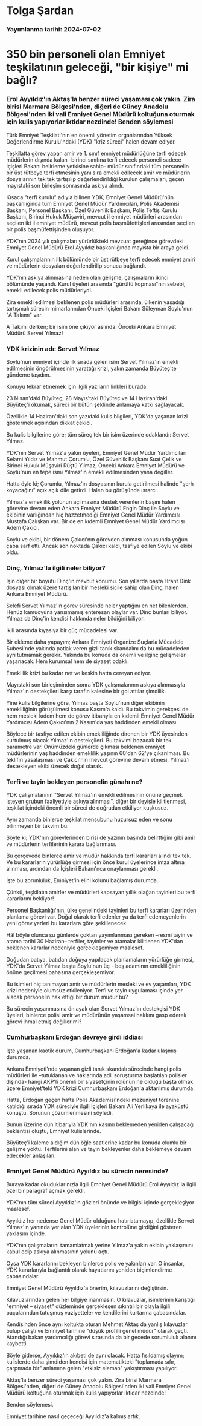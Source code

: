 # Tolga Şardan

### Yayımlanma tarihi: 2024-07-02

# 350 bin personeli olan Emniyet teşkilatının geleceği, "bir kişiye" mi bağlı?


### Erol Ayyıldız'ın Aktaş'la benzer süreci yaşaması çok yakın. Zira birisi Marmara Bölgesi'nden, diğeri de Güney Anadolu Bölgesi'nden iki vali Emniyet Genel Müdürü koltuğuna oturmak için kulis yapıyorlar iktidar nezdinde!  Benden söylemesi



Türk Emniyet Teşkilatı'nın en önemli yönetim organlarından Yüksek Değerlendirme Kurulu'ndaki (YDK) "kriz süreci" halen devam ediyor.

Teşkilatta görev yapan amir ve 1. sınıf emniyet müdürlüğüne terfi edecek müdürlerin dışında kalan -birinci sınıfına terfi edecek personeli sadece İçişleri Bakanı belirleme yetkisine sahip- müdür sınıfındaki tüm personelin bir üst rütbeye terfi etmesinin yanı sıra emekli edilecek amir ve müdürlerin dosyalarının tek tek tartışılıp değerlendirildiği kurulun çalışmaları, geçen mayıstaki son birleşim sonrasında askıya alındı.

Kısaca "terfi kurulu" adıyla bilinen YDK; Emniyet Genel Müdürü'nün başkanlığında tüm Emniyet Genel Müdür Yardımcıları, Polis Akademisi Başkanı, Personel Başkanı, Özel Güvenlik Başkanı, Polis Teftiş Kurulu Başkanı, Birinci Hukuk Müşaviri, mevcut il emniyet müdürleri arasından seçilen iki il emniyet müdürü, mevcut polis başmüfettişleri arasından seçilen bir polis başmüfettişinden oluşuyor.

YDK'nın 2024 yılı çalışmaları yürürlükteki mevzuat gereğince görevdeki Emniyet Genel Müdürü Erol Ayyıldız başkanlığında mayısta bir araya geldi.

Kurul çalışmalarının ilk bölümünde bir üst rütbeye terfi edecek emniyet amiri ve müdürlerin dosyaları değerlendirilip sonuca bağlandı.

YDK'nın askıya alınmasına neden olan gelişme, çalışmaların ikinci bölümünde yaşandı. Kurul üyeleri arasında "gürültü kopması"nın sebebi, emekli edilecek polis müdürleriydi.

Zira emekli edilmesi beklenen polis müdürleri arasında, ülkenin yaşadığı tartışmalı sürecin mimarlarından Önceki İçişleri Bakanı Süleyman Soylu'nun "A Takımı" var.

A Takımı derken; bir isim öne çıkıyor aslında. Önceki Ankara Emniyet Müdürü Servet Yılmaz!


### YDK krizinin adı: Servet Yılmaz

Soylu'nun emniyet içinde ilk sırada gelen isim Servet Yılmaz'ın emekli edilmesinin öngörülmesinin yarattığı krizi, yakın zamanda Büyüteç'te gündeme taşıdım.

Konuyu tekrar etmemek için ilgili yazıların linkleri burada:

23 Nisan'daki Büyüteç, 28 Mayıs'taki Büyüteç ve 14 Haziran'daki Büyüteç'i okumak, süreci bir bütün şeklinde anlamaya katkı sağlayacak.

Özellikle 14 Haziran'daki son yazıdaki kulis bilgileri, YDK'da yaşanan krizi göstermek açısından dikkat çekici.

Bu kulis bilgilerine göre; tüm süreç tek bir isim üzerinde odaklandı: Servet Yılmaz.

YDK'nın Servet Yılmaz'a yakın üyeleri, Emniyet Genel Müdür Yardımcıları Selami Yıldız ve Mahmut Çorumlu, Özel Güvenlik Başkanı Suat Çelik ve Birinci Hukuk Müşaviri Rüştü Yılmaz, Önceki Ankara Emniyet Müdürü ve Soylu'nun en tepe ismi Yılmaz'ın emekli edilmesinden yana değiller.

Hatta öyle ki; Çorumlu, Yılmaz'ın dosyasının kurula getirilmesi halinde "şerh koyacağını" açık açık dile getirdi. Halen bu görüşünde ısrarcı.

Yılmaz'a emeklilik yolunun açılmasına destek verenlerin başını halen görevine devam eden Ankara Emniyet Müdürü Engin Dinç ile Soylu ve ekibinin varlığından hiç hazzetmediği Emniyet Genel Müdür Yardımcısı Mustafa Çalışkan var. Bir de en kıdemli Emniyet Genel Müdür Yardımcısı Adem Çakıcı.

Soylu ve ekibi, bir dönem Çakıcı'nın görevden alınması konusunda yoğun çaba sarf etti. Ancak son noktada Çakıcı kaldı, tasfiye edilen Soylu ve ekibi oldu.


### Dinç, Yılmaz'la ilgili neler biliyor?

İşin diğer bir boyutu Dinç'in mevcut konumu. Son yıllarda başta Hrant Dink dosyası olmak üzere tartışılan bir mesleki sicile sahip olan Dinç, halen Ankara Emniyet Müdürü.

Selefi Servet Yılmaz'ın görev süresinde neler yaptığını en net bilenlerden. Henüz kamuoyuna yansımamış enteresan olaylar var. Dinç bunları biliyor. Yılmaz da Dinç'in kendisi hakkında neler bildiğini biliyor.

İkili arasında kıyasıya bir güç mücadelesi var.

Bir ekleme daha yapayım; Ankara Emniyeti Organize Suçlarla Mücadele Şubesi'nde yakında patlak veren gizli tanık skandalını da bu mücadeleden ayrı tutmamak gerekir. Yakında bu konuda da önemli ve ilginç gelişmeler yaşanacak. Hem kurumsal hem de siyaset odaklı.

Emeklilik krizi bu kadar net ve keskin hatta cereyan ediyor.

Mayıstaki son birleşiminden sonra YDK çalışmalarının askıya alınmasıyla Yılmaz'ın destekçileri karşı tarafın kalesine bir gol attılar şimdilik.

Yine kulis bilgilerine göre, Yılmaz başta Soylu'nun diğer ekibinin emekliliğinin görüşülmesi konusu Kasım'a kaldı. Bu takvimin gerekçesi de hem mesleki kıdem hem de görev itibarıyla en kıdemli Emniyet Genel Müdür Yardımcısı Adem Çakıcı'nın 2 Kasım'da yaş haddinden emekli olması.

Böylece bir tasfiye edilen ekibin emekliliğinde direnen bir YDK üyesinden kurtulmuş olacak Yılmaz'ın destekçileri. Bu takvimi bozacak bir tek parametre var. Önümüzdeki günlerde çıkması beklenen emniyet müdürlerinin yaş haddinden emeklilik yaşının 60'dan 62'ye çıkarılması. Bu teklifin yasalaşması ve Çakıcı'nın mevcut görevine devam etmesi, Yılmaz'ı destekleyen ekibi üzecek doğal olarak.


### Terfi ve tayin bekleyen personelin günahı ne?

YDK çalışmalarının "Servet Yılmaz'ın emekli edilmesinin önüne geçmek isteyen grubun faaliyetiyle askıya alınması", diğer bir deyişle kilitlenmesi, teşkilat içindeki önemli bir süreci de doğrudan etkiliyor kuşkusuz.

Aynı zamanda binlerce teşkilat mensubunu huzursuz eden ve sonu bilinmeyen bir takvim bu.

Şöyle ki; YDK'nın görevlerinden birisi de yazının başında belirttiğim gibi amir ve müdürlerin terfilerinin karara bağlanması.

Bu çerçevede binlerce amir ve müdür hakkında terfi kararları alındı tek tek. Ve bu kararların yürürlüğe girmesi için önce kurul üyelerince imza altına alınması, ardından da İçişleri Bakanı'nca onaylanması gerekli.

İşte bu zorunluluk, Emniyet'in elini kolunu bağlamış durumda.

Çünkü, teşkilatın amirler ve müdürleri kapsayan yıllık olağan tayinleri bu terfi kararlarını bekliyor!

Personel Başkanlığı'nın, ülke genelindeki tayinleri bu terfi kararları üzerinden planlama görevi var. Doğal olarak terfi edenler ya da terfi edemeyenlerin yeni görev yerleri bu kararlara göre şekillenecek.

Hâl böyle olunca şu günlerde çoktan yayımlanması gereken –resmi tayin ve atama tarihi 30 Haziran– terfiler, tayinler ve atamalar kilitlenen YDK'dan beklenen kararlar nedeniyle gerçekleşemiyor maalesef.

Doğudan batıya, batıdan doğuya yapılacak planlamaların yürürlüğe girmesi, YDK'da Servet Yılmaz başta Soylu'nun üç - beş adamının emekliliğinin önüne geçilmesi pahasına gerçekleşemiyor.

Bu isimleri hiç tanımayan amir ve müdürlerin mesleki ve ev yaşamları, YDK krizi nedeniyle olumsuz etkileniyor. Terfi ve tayin uygulaması içinde yer alacak personelin hak ettiği bir durum mudur bu?

Bu sürecin yaşanmasına ön ayak olan Servet Yılmaz'ın destekçisi YDK üyeleri, binlerce polisi amir ve müdürünün yaşamsal hakkını gasp ederek görevi ihmal etmiş değiller mi?


### Cumhurbaşkanı Erdoğan devreye girdi iddiası

İşte yaşanan kaotik durum, Cumhurbaşkanı Erdoğan'a kadar ulaşmış durumda.

Ankara Emniyeti'nde yaşanan gizli tanık skandalı sürecinde hangi polis müdürleri ile –tutuklanan ve haklarında adli soruşturma başlatılan polisler dışında- hangi AKP'li önemli bir siyasetçinin rolünün ne olduğu başta olmak üzere Emniyet'teki YDK krizi Cumhurbaşkanı Erdoğan'a aktarılmış durumda.

Hatta, Erdoğan geçen hafta Polis Akademisi'ndeki mezuniyet törenine katıldığı sırada YDK süreciyle ilgili İçişleri Bakanı Ali Yerlikaya ile ayaküstü konuştu. Sorunun çözümlenmesini söyledi.

Bunun üzerine dün itibarıyla YDK'nın kasımı beklemeden yeniden çalışacağı beklentisi oluştu, Emniyet kulislerinde.

Büyüteç'i kaleme aldığım dün öğle saatlerine kadar bu konuda olumlu bir gelişme yoktu. Terfilerini alan ve tayin bekleyenler daha beklemeye devam edecekler anlaşılan.


### Emniyet Genel Müdürü Ayyıldız bu sürecin neresinde?

Buraya kadar okuduklarınızla ilgili Emniyet Genel Müdürü Erol Ayyıldız'la ilgili özel bir paragraf açmak gerekli.

YDK'nın tüm süreci Ayyıldız'ın gözleri önünde ve bilgisi içinde gerçekleşiyor maalesef.

Ayyıldız her nedense Genel Müdür olduğunu hatırlatamayıp, özellikle Servet Yılmaz'ın yanında yer alan YDK üyelerinin kontrolüne girdiğini gösteren yaklaşım içinde.

YDK'nın çalışmalarını tamamlatmak yerine Yılmaz'a yakın ekibin yaklaşımını kabul edip askıya alınmasının yolunu açtı.

Oysa YDK kararlarını bekleyen binlerce polis ve yakınları var. O insanlar, YDK kararlarıyla bağlantılı olarak hayatlarını yeniden biçimlendirme çabasındalar.

Emniyet Genel Müdürü Ayyıldız'a önerim, kılavuzlarını değiştirsin.

Kılavuzlarından gelen her bilgiye inanmasın. O kılavuzlar, isimlerinin karıştığı "emniyet – siyaset" düzleminde gerçekleşen sıkıntılı bir olayla ilgili paçalarından tutuşmuş vaziyetteler ve kendilerini kurtarma çabasındalar.

Kendisinden önce aynı koltukta oturan Mehmet Aktaş da yanlış kılavuzlar bulup çalıştı ve Emniyet tarihine "düşük profilli genel müdür" olarak geçti. Atandığı bakan yardımcılığı görevi sırasında da bir gecede sorumluluk alanını kaybetti.

Böyle giderse, Ayyıldız'ın akıbeti de aynı olacak. Hatta fısıldamış olayım; kulislerde daha şimdiden kendisi için matematikteki "toplamada sıfır, çarpmada bir" anlamına gelen "etkisiz eleman" yakıştırması yapılıyor.

Aktaş'la benzer süreci yaşaması çok yakın. Zira birisi Marmara Bölgesi'nden, diğeri de Güney Anadolu Bölgesi'nden iki vali Emniyet Genel Müdürü koltuğuna oturmak için kulis yapıyorlar iktidar nezdinde!

Benden söylemesi.

Emniyet tarihine nasıl geçeceği Ayyıldız'a kalmış artık.

